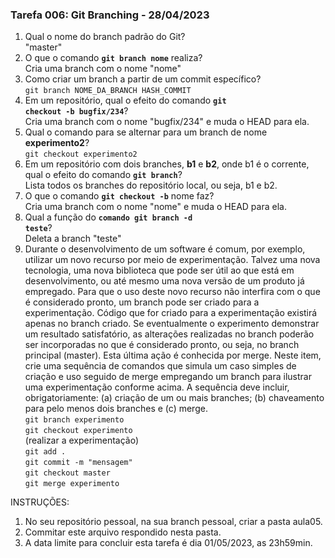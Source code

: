 ### Tarefa 006: Git Branching - 28/04/2023

1. Qual o nome do branch padrão do Git?  
   "master"
2. O que o comando **<code>git branch nome</code>** realiza?  
   Cria uma branch com o nome "nome"
3. Como criar um branch a partir de um commit específico?  
   `git branch NOME_DA_BRANCH HASH_COMMIT`
4. Em um repositório, qual o efeito do comando **<code>git checkout -b bugfix/234</code>**?  
   Cria uma branch com o nome "bugfix/234" e muda o HEAD para ela.
5. Qual o comando para se alternar para um branch de nome **experimento2**?  
   `git checkout experimento2`
6. Em um repositório com dois branches, **b1** e **b2**, onde b1 é o corrente, qual o efeito do comando **<code>git branch</code>**?  
   Lista todos os branches do repositório local, ou seja, b1 e b2.
7. O que o comando **<code>git checkout -b</code>** nome faz?  
   Cria uma branch com o nome "nome" e muda o HEAD para ela.
8. Qual a função do <code>**comando git branch -d teste</code>**?  
   Deleta a branch "teste"
9. Durante o desenvolvimento de um software é comum, por exemplo, utilizar um novo recurso por meio de experimentação. Talvez uma nova tecnologia, uma nova biblioteca que pode ser útil ao que está em desenvolvimento, ou até mesmo uma nova versão de um produto já empregado. Para que o uso deste novo recurso não interfira com o que é considerado pronto, um branch pode ser criado para a experimentação. Código que for criado para a experimentação existirá apenas no branch criado. Se eventualmente o experimento demonstrar um resultado satisfatório, as alterações realizadas no branch poderão ser incorporadas no que é considerado pronto, ou seja, no branch principal (master). Esta última ação é conhecida por merge. Neste item, crie uma sequência de comandos que simula um caso simples de criação e uso seguido de merge empregando um branch para ilustrar uma experimentação conforme acima. A sequência deve incluir, obrigatoriamente: (a) criação de um ou mais branches; (b) chaveamento para pelo menos dois branches e (c) merge.  
   `git branch experimento`  
   `git checkout experimento`  
   (realizar a experimentação)  
   `git add .`  
   `git commit -m "mensagem"`  
   `git checkout master`  
   `git merge experimento`

INSTRUÇÕES:

1. No seu repositório pessoal, na sua branch pessoal, criar a pasta aula05.
2. Commitar este arquivo respondido nesta pasta.
3. A data limite para concluir esta tarefa é dia 01/05/2023, as 23h59min.

</DIV/>

